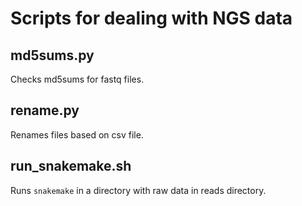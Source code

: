 # Scripts for dealing with NGS data

## md5sums.py

Checks md5sums for fastq files.

## rename.py

Renames files based on csv file.

## run_snakemake.sh

Runs `snakemake` in a directory with raw data in reads directory.

